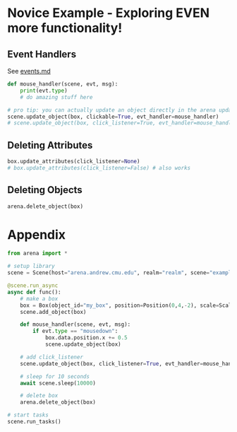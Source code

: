# Novice Example - Exploring EVEN more functionality!

## Event Handlers
See [events.md](events.md)
```python
def mouse_handler(scene, evt, msg):
    print(evt.type)
    # do amazing stuff here

# pro tip: you can actually update an object directly in the arena update_object function
scene.update_object(box, clickable=True, evt_handler=mouse_handler)
# scene.update_object(box, click_listener=True, evt_handler=mouse_handler) # also works
```

## Deleting Attributes
```python
box.update_attributes(click_listener=None)
# box.update_attributes(click_listener=False) # also works
```

## Deleting Objects
```python
arena.delete_object(box)
```

# Appendix
```python
from arena import *

# setup library
scene = Scene(host="arena.andrew.cmu.edu", realm="realm", scene="example")

@scene.run_async
async def func():
    # make a box
    box = Box(object_id="my_box", position=Position(0,4,-2), scale=Scale(2,2,2))
    scene.add_object(box)

    def mouse_handler(scene, evt, msg):
        if evt.type == "mousedown":
            box.data.position.x += 0.5
            scene.update_object(box)

    # add click_listener
    scene.update_object(box, click_listener=True, evt_handler=mouse_handler)

    # sleep for 10 seconds
    await scene.sleep(10000)

    # delete box
    arena.delete_object(box)

# start tasks
scene.run_tasks()
```
